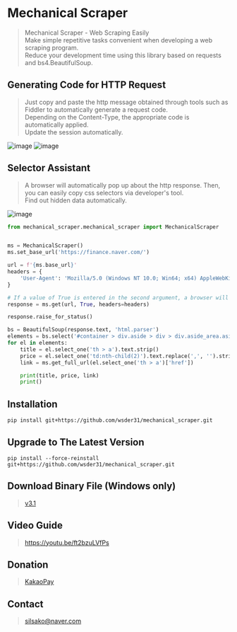# Mechanical Scraper
> Mechanical Scraper - Web Scraping Easily  
> Make simple repetitive tasks convenient when developing a web scraping program.  
> Reduce your development time using this library based on requests and bs4.BeautifulSoup.

## Generating Code for HTTP Request
> Just copy and paste the http message obtained through tools such as Fiddler to automatically generate a request code.  
> Depending on the Content-Type, the appropriate code is automatically applied.  
> Update the session automatically.

![image](https://user-images.githubusercontent.com/63570918/229982297-97abb684-30d2-4a05-98bf-a09ce3d28cfd.png)
![image](https://user-images.githubusercontent.com/63570918/229980797-7949bdca-49d0-4ce8-a749-15cb1ae225a9.png)

## Selector Assistant
> A browser will automatically pop up about the http response. Then, you can easily copy css selectors via developer's tool.  
> Find out hidden data automatically.

![image](https://user-images.githubusercontent.com/63570918/233291454-72383ace-f6dc-4edc-abf9-9311b0926d82.png)

```python
from mechanical_scraper.mechanical_scraper import MechanicalScraper


ms = MechanicalScraper()
ms.set_base_url('https://finance.naver.com/')

url = f'{ms.base_url}'
headers = {
    'User-Agent': 'Mozilla/5.0 (Windows NT 10.0; Win64; x64) AppleWebKit/537.36 (KHTML, like Gecko) Chrome/111.0.0.0 Safari/537.36 Edg/111.0.1661.54'
}

# If a value of True is entered in the second argument, a browser will automatically pop up about the http response. Then, you can easily copy css selectors via developer's tool.
response = ms.get(url, True, headers=headers)

response.raise_for_status()

bs = BeautifulSoup(response.text, 'html.parser')
elements = bs.select('#container > div.aside > div > div.aside_area.aside_popular > table > tbody > tr')
for el in elements:
    title = el.select_one('th > a').text.strip()
    price = el.select_one('td:nth-child(2)').text.replace(',', '').strip()
    link = ms.get_full_url(el.select_one('th > a')['href'])

    print(title, price, link)
    print()
```

## Installation
```pip install git+https://github.com/wsder31/mechanical_scraper.git```

## Upgrade to The Latest Version
```pip install --force-reinstall git+https://github.com/wsder31/mechanical_scraper.git```

## Download Binary File (Windows only)
> [v3.1](https://github.com/wsder31/mechanical_scraper/releases/tag/v3.1)

## Video Guide
> https://youtu.be/ft2bzuLVfPs

## Donation
> [KakaoPay](https://qr.kakaopay.com/Ej9TdXTld138801559)

## Contact
> silsako@naver.com
